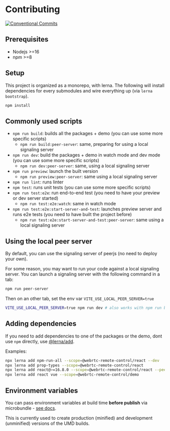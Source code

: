 # Contributing

[![Conventional Commits](https://img.shields.io/badge/Conventional%20Commits-1.0.0-yellow.svg)](https://www.conventionalcommits.org)

## Prerequisites

- Nodejs >=16
- npm >=8

## Setup

This project is organized as a monorepo, with lerna. The following will install dependencies for every submodules and wire everything up (via `lerna bootstrap`).

```sh
npm install
```

## Commonly used scripts

- `npm run build`: builds all the packages + demo (you can use some more specific scripts)
  - `npm run build:peer-server`: same, preparing for using a local signaling server
- `npm run dev`: build the packages + demo in watch mode and dev mode (you can use some more specific scripts)
  - `npm run dev:peer-server`: same, using a local signaling server
- `npm run preview`: launch the built version
  - `npm run preview:peer-server`: same using a local signaling server
- `npm run lint`: runs linter
- `npm test`: runs unit tests (you can use some more specific scripts)
- `npm run test:e2e`: run end-to-end test (you need to have your preview or dev server started)
  - `npm run test:e2e:watch`: same in watch mode
- `npm run test:e2e:start-server-and-test`: launches preview server and runs e2e tests (you need to have built the project before)
  - `npm run test:e2e:start-server-and-test:peer-server`: same using a local signaling server

## Using the local peer server

By default, you can use the signaling server of peerjs (no need to deploy your own).

For some reason, you may want to run your code against a local signaling server. You can launch a signaling server with the following command in a tab:

```sh
npm run peer-server
```

Then on an other tab, set the env var `VITE_USE_LOCAL_PEER_SERVER=true`

```sh
VITE_USE_LOCAL_PEER_SERVER=true npm run dev # also works with npm run build
```

## Adding dependencies

If you need to add dependencies to one of the packages or the demo, dont use `npm` directly, use [@lerna/add](https://www.npmjs.com/package/@lerna/add).

Examples:

```sh
npx lerna add npm-run-all --scope=@webrtc-remote-control/react --dev
npx lerna add prop-types --scope=@webrtc-remote-control/react
npx lerna add react@>=16.8.0 --scope=@webrtc-remote-control/react --peer
npx lerna add react vue --scope=@webrtc-remote-control/demo
```

## Environment variables

You can pass environment variables at build time **before publish** via microbundle - [see docs](https://github.com/developit/microbundle#defining-build-time-constants).

This is currently used to create production (minified) and development (unminified) versions of the UMD builds.
